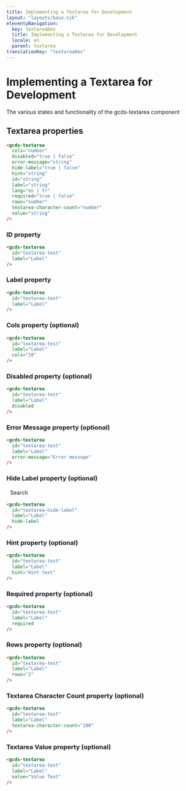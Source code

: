 ```yaml
---
title: Implementing a Textarea for Development
layout: "layouts/base.njk"
eleventyNavigation:
  key: textareaDev
  title: Implementing a Textarea for Development
  locale: en
  parent: textarea
translationKey: "textareaDev"
---
```


# Implementing a Textarea for Development

The various states and functionality of the gcds-textarea component

## Textarea properties


``` html
<gcds-textarea
  cols="number"
  disabled="true | false"
  error-message="string"
  hide-label="true | false"
  hint="string"
  id="string"
  label="string"
  lang="en | fr"
  required="true | false"
  rows="number"
  textarea-character-count="number"
  value="string"
/>
```

### ID property

<gcds-textarea
  id="textarea-test"
  label="Label"
/>

``` html
<gcds-textarea
  id="textarea-test"
  label="Label"
/>
```

### Label property

<gcds-textarea
  id="textarea-test"
  label="Label"
/>

``` html
<gcds-textarea
  id="textarea-test"
  label="Label"
/>
```

### Cols property (optional)

<gcds-textarea
  id="textarea-test"
  label="Label"
  cols="10"
/>

``` html
<gcds-textarea
  id="textarea-test"
  label="Label"
  cols="10"
/>
```

### Disabled property (optional)

<gcds-textarea
  id="textarea-test"
  label="Label"
  disabled
/>

``` html
<gcds-textarea
  id="textarea-test"
  label="Label"
  disabled
/>
```

### Error Message property (optional)

<gcds-textarea
  id="textarea-test"
  label="Label"
  error-message="Error message"
/>

``` html
<gcds-textarea
  id="textarea-test"
  label="Label"
  error-message="Error message"
/>
```

### Hide Label property (optional)
<div style="display: flex">
  <gcds-textarea
    id="textarea-hide-label"
    label="Label"
    hide-label
  ></gcds-textarea>
  <gcds-button style="margin: 2px 0 2px 10px">Search</gcds-button>
</div>

``` html
<gcds-textarea
  id="textarea-hide-label"
  label="Label"
  hide-label
/>
```

### Hint property (optional)

<gcds-textarea
  id="textarea-test"
  label="Label"
  hint="Hint text"
/>

``` html
<gcds-textarea
  id="textarea-test"
  label="Label"
  hint="Hint text"
/>
```

### Required property (optional)

<gcds-textarea
  id="textarea-test"
  label="Label"
  required
/>

``` html
<gcds-textarea
  id="textarea-test"
  label="Label"
  required
/>
```

### Rows property (optional)

<gcds-textarea
  id="textarea-test"
  label="Label"
  rows="2"
/>

``` html
<gcds-textarea
  id="textarea-test"
  label="Label"
  rows="2"
/>
```

### Textarea Character Count property (optional)

<gcds-textarea
  id="textarea-test"
  label="Label"
  textarea-character-count="100"
/>

``` html
<gcds-textarea
  id="textarea-test"
  label="Label"
  textarea-character-count="100"
/>
```

### Textarea Value property (optional)

<gcds-textarea
  id="textarea-test"
  label="Label"
  value="Value Text"
/>

``` html
<gcds-textarea
  id="textarea-test"
  label="Label"
  value="Value Text"
/>
```
